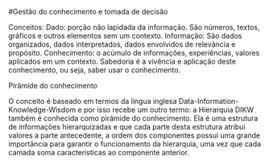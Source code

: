 
#Gestão do conhecimento e tomada de decisão

Conceitos:
	Dado: porção não lapidada da informação. São números, textos, gráficos e
	outros elementos sem um contexto.
	Informação: São dados organizados, dados interpretados, dados envolvidos
	de relevância e propósito.
	Conhecimento: o acúmulo de informações, experiências, valores aplicados
	em um contexto.
	Sabedoria é a vivência e aplicação deste conhecimento, ou seja, saber usar o conhecimento.

Pirâmide do conhecimento

O conceito é baseado em termos da língua inglesa Data-Information-Knowledge-Wisdom e por isso recebe um outro termo: a Hierarquia DIKW também é conhecida como pirâmide do conhecimento.
Ela é uma estrutura de informações hierarquizadas e que cada parte desta estrutura atribui valores a parte antecedente, a ordem dos componentes possui uma grande importância para garantir o funcionamento da hierarquia, uma vez que cada camada soma características ao componente anterior.
  

